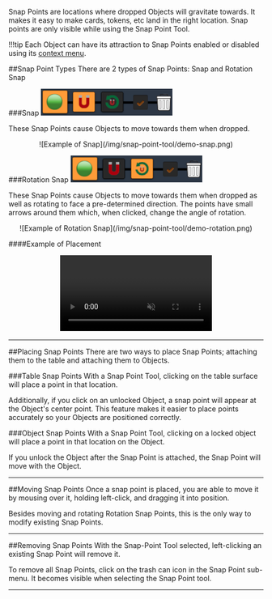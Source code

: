 Snap Points are locations where dropped Objects will gravitate towards. It makes it easy to make cards, tokens, etc land in the right location. Snap points are only visible while using the Snap Point Tool.



!!!tip
    Each Object can have its attraction to Snap Points enabled or disabled using its [context menu](/player-guides/context-menu).

##Snap Point Types
There are 2 types of Snap Points: Snap and Rotation Snap

###Snap
![Snap Menu](/img/snap-point-tool/snap-point-menu1.png)

These Snap Points cause Objects to move towards them when dropped.

<center>![Example of Snap](/img/snap-point-tool/demo-snap.png)</center>

###Rotation Snap
![Rotation Snap Menu](/img/snap-point-tool/snap-point-menu2.png)

These Snap Points cause Objects to move towards them when dropped as well as rotating to face a pre-determined direction. The points have small arrows around them which, when clicked, change the angle of rotation.

<center>![Example of Rotation Snap](/img/snap-point-tool/demo-rotation.png)</center>

####Example of Placement

<center>
    <video controls
        loop
        autoPlay
        muted
        src="/img/snap-point-tool/demo.webm">
        Sorry, your browser doesn't support embedded videos.
    </video>
</center>




---





##Placing Snap Points
There are two ways to place Snap Points; attaching them to the table and attaching them to Objects.

###Table Snap Points
With a Snap Point Tool, clicking on the table surface will place a point in that location.

Additionally, if you click on an unlocked Object, a snap point will appear at the Object's center point. This feature makes it easier to place points accurately so your Objects are positioned correctly.

###Object Snap Points
With a Snap Point Tool, clicking on a locked object will place a point in that location on the Object.

If you unlock the Object after the Snap Point is attached, the Snap Point will move with the Object.

---


##Moving Snap Points
Once a snap point is placed, you are able to move it by mousing over it, holding left-click, and dragging it into position.

Besides moving and rotating Rotation Snap Points, this is the only way to modify existing Snap Points.




---

##Removing Snap Points
With the Snap-Point Tool selected, left-clicking an existing Snap Point will remove it.

To remove all Snap Points, click on the trash can icon in the Snap Point sub-menu. It becomes visible when selecting the Snap Point tool.


---
